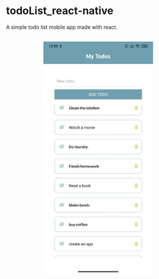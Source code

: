 # todoList_react-native
A simple todo list mobile app made with react.
<br>
<br>
<p align="center">
<img src="/assets/todoList_screenshot.jpg" width="300px" height="auto">
</p>
